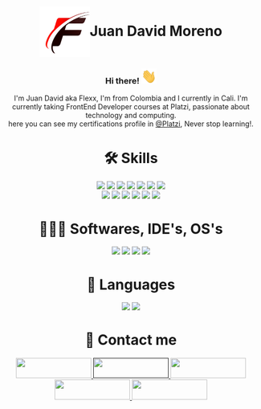 <h1 align="center"><img src="./images/F.png" align="center"  width="100" height="100"><b>Juan David Moreno</b></h1>
<h3 align="center">Hi there! <img src="./images/Hi.gif" width="30" height="30"></h3>
<div align="center">
  I'm Juan David aka Flexx, I'm from Colombia and I currently in Cali. I'm currently taking FrontEnd Developer courses at Platzi, passionate about technology and     computing.
  <br>
  here you can see my certifications profile in <a href="https://platzi.com/p/Flexx/">@Platzi</a>, Never stop learning!.
</div>

<!-- SKILL -->
<h1 align="center"> 🛠 Skills</h1>
<div align="center">
  <img src="https://img.shields.io/badge/-HTML5-E34F26?style=for-the-badge&logo=html5&logoColor=white">
  <img src="https://img.shields.io/badge/-BEM-10c345?style=for-the-badge&logo=bem&logoColor=black">
  <img src="https://img.shields.io/badge/-CSS3-1572B6?style=for-the-badge&logo=css3&logoColor=white">
  <img src="https://img.shields.io/badge/-SASS-ff7777?style=for-the-badge&logo=sass&logoColor=white">
  <img src="https://img.shields.io/badge/-JavaScript-F7DF1E?style=for-the-badge&logo=javascript&logoColor=white">
  <img src="https://img.shields.io/badge/-TypeScript-2f74c0?style=for-the-badge&logo=typescript&logoColor=white">
  <img src="https://img.shields.io/badge/-node-2f74c0?style=for-the-badge&logo=nodejs&logoColor=white">
</div>
<div align="center">
  <img src="https://img.shields.io/badge/-Webpack-8DD6F9?style=for-the-badge&logo=webpack&logoColor=white">
  <img src="https://img.shields.io/badge/-WordPress-14699f?style=for-the-badge&logo=wordpress&logoColor=white">
  <img src="https://img.shields.io/badge/-NPM-CB3837?style=for-the-badge&logo=npm&logoColor=white">
  <img src="https://img.shields.io/badge/-Git-F05032?style=for-the-badge&logo=git&logoColor=white">
  <img src="https://img.shields.io/badge/-Github-181717?style=for-the-badge&logo=github&logoColor=white">
  <img src="https://img.shields.io/badge/-ReactJs-61DAFB?style=for-the-badge&logo=react&logoColor=white">
</div>

<!-- SOFTWARES IDES -->
<h1 align="center"> 👨🏻‍💻 Softwares, IDE's, OS's</h1>
<div align="center">
    <img src="https://img.shields.io/badge/-VSCode-007ACC?style=for-the-badge&logo=visualstudio&logoColor=white">
    <img src="https://img.shields.io/badge/-Atom-10c345?style=for-the-badge&logo=atom&logoColor=white">
    <img src="https://img.shields.io/badge/-Linux-FCC624?style=for-the-badge&logo=linux&logoColor=white">
    <img src="https://img.shields.io/badge/-Windows-0078D6?style=for-the-badge&logo=windows&logoColor=white">
</div>

<!-- LENGUAGES -->
<h1 align="center"> 👅 Languages</h1>
<div align="center">
  <img src="https://img.shields.io/badge/-Spanish (Native)-blue?style=for-the-badge&logo=language&logoColor=white"> 
  <img src="https://img.shields.io/badge/-English (A2)-red?style=for-the-badge&logo=language&logoColor=white">
</div>

<!-- CONTACME -->
<h1 align="center"> 📩 Contact me</h1>
<div align="center">
  <a href="https://www.linkedin.com/in/flexx-n1/">
    <img src="https://img.shields.io/badge/linkedin-%230077B5.svg?&style=for-the-badge&logo=linkedin&logoColor=white" height="40" width="150">
  </a> 
  <a href="">
    <img src="https://img.shields.io/badge/CV WEB-%23000000.svg?&style=for-the-badge&logo=netlify&logoColor=white" height="40" width="150">
  </a>
  <a href="https://platzi.com/p/Flexx/">
    <img src="https://img.shields.io/badge/PLATZI-%2388d88.svg?&style=for-the-badge&logo=platzi&logoColor=white" height="40" width="150">
  </a>
  <a href="mailto:juandavidx40@gmail.com">
    <img src="https://img.shields.io/badge/GMAIL-%23cc5555.svg?&style=for-the-badge&logo=gmail&logoColor=white" height="40" width="150">
  </a>
  <a href="https://www.youtube.com/c/2FAgario%E5%BD%A1/featured">
    <img src="https://img.shields.io/badge/YOUTUBE-%23fc0404.svg?&style=for-the-badge&logo=youtube&logoColor=white" height="40" width="150">
  </a>
</div>
<!--
**FlexxN1/FlexxN1** is a ✨ _special_ ✨ repository because its `README.md` (this file) appears on your GitHub profile.

Here are some ideas to get you started:

- 🔭 I’m currently working on ...
- 🌱 I’m currently learning ...
- 👯 I’m looking to collaborate on ...
- 🤔 I’m looking for help with ...
- 💬 Ask me about ...
- 📫 How to reach me: ...
- 😄 Pronouns: ...
- ⚡ Fun fact: ...
-->
